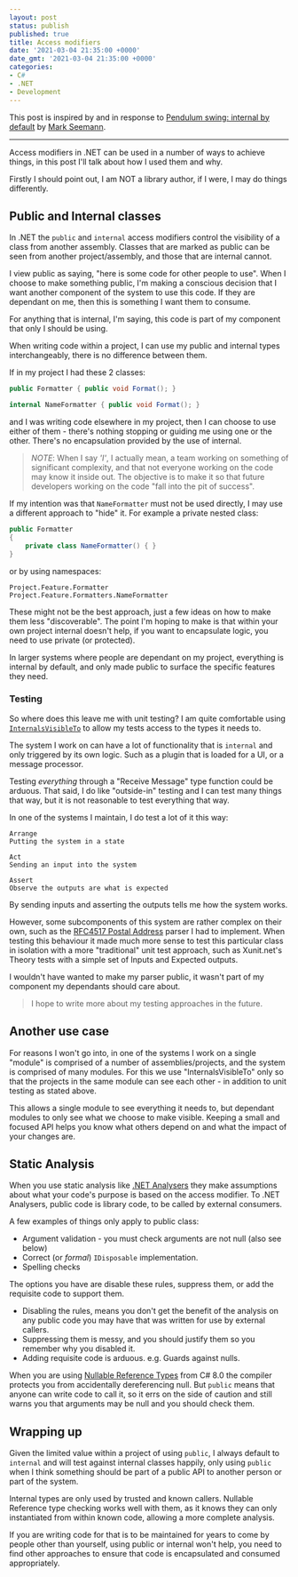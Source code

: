 ```yaml
---
layout: post
status: publish
published: true
title: Access modifiers
date: '2021-03-04 21:35:00 +0000'
date_gmt: '2021-03-04 21:35:00 +0000'
categories:
- C#
- .NET
- Development
---
```


This post is inspired by and in response to [Pendulum swing: internal by default][1] by [Mark Seemann][2].

---

Access modifiers in .NET can be used in a number of ways to achieve things, in this post I'll talk about how I used them
and why.

Firstly I should point out, I am NOT a library author, if I were, I may do things differently.

## Public and Internal classes

In .NET the `public` and `internal` access modifiers control the visibility of a class from another assembly. Classes that
are marked as public can be seen from another project/assembly, and those that are internal cannot.

I view public as saying, "here is some code for other people to use". When I choose to make something public, I'm making
a conscious decision that I want another component of the system to use this code. If they are dependant on me, then this
is something I want them to consume.

For anything that is internal, I'm saying, this code is part of my component that only I should be using.

When writing code within a project, I can use my public and internal types interchangeably, there is no difference
between them.

If in my project I had these 2 classes:

```csharp
public Formatter { public void Format(); }

internal NameFormatter { public void Format(); }
```

and I was writing code elsewhere in my project, then I can choose to use either of them - there's nothing stopping or
guiding me using one or the other. There's no encapsulation provided by the use of internal.

> _NOTE_: When I say _'I'_, I actually mean, a team working on something of significant complexity, and that not everyone
> working on the code may know it inside out. The objective is to make it so that future developers working on the code
> "fall into the pit of success".

If my intention was that `NameFormatter` must not be used directly, I may use a different approach to "hide" it. For
example a private nested class:

```csharp
public Formatter
{
    private class NameFormatter() { }
}
```

or by using namespaces:

```
Project.Feature.Formatter
Project.Feature.Formatters.NameFormatter
```

These might not be the best approach, just a few ideas on how to make them less "discoverable".
The point I'm hoping to make is that within your own project internal doesn't help, if you want to encapsulate logic, 
you need to use private (or protected).

In larger systems where people are dependant on my project, everything is internal by default, and only made public to
surface the specific features they need.

### Testing

So where does this leave me with unit testing? I am quite comfortable using [`InternalsVisibleTo`][3] to allow my tests
access to the types it needs to.

The system I work on can have a lot of functionality that is `internal` and only triggered by its own logic. Such as a
plugin that is loaded for a UI, or a message processor.

Testing *everything* through a "Receive Message" type function could be arduous. 
That said, I do like "outside-in" testing and I can test many things that way, 
but it is not reasonable to test everything that way.

In one of the systems I maintain, I do test a lot of it this way:

```
Arrange
Putting the system in a state

Act
Sending an input into the system

Assert
Observe the outputs are what is expected
```

By sending inputs and asserting the outputs tells me how the system works.

However, some subcomponents of this system are rather complex on their own, such as the 
[RFC4517 Postal Address][4] parser I had to implement.
When testing this behaviour it made much more sense to test this particular class in isolation with a more "traditional"
unit test approach, such as Xunit.net's Theory tests with a simple set of Inputs and Expected outputs.

I wouldn't have wanted to make my parser public, it wasn't part of my component my dependants should care about.

> I hope to write more about my testing approaches in the future.

## Another use case

For reasons I won't go into, in one of the systems I work on a single "module" is comprised of a number
of assemblies/projects, and the system is comprised of many modules.
For this we use "InternalsVisibleTo" only so that the projects in the same module can see each other - in addition to
unit testing as stated above.

This allows a single module to see everything it needs to, but dependant modules to only see what we choose to make visible. Keeping a small and focused API helps you know what others depend on and what the impact of your changes are.

## Static Analysis

When you use static analysis like [.NET Analysers][5] they make assumptions about what your code's purpose is based
on the access modifier. To .NET Analysers, public code is library code, to be called by external consumers.

A few examples of things only apply to public class:

 - Argument validation - you must check arguments are not null (also see below)
 - Correct (or _formal_) `IDisposable` implementation.
 - Spelling checks

The options you have are disable these rules, suppress them, or add the requisite code to support them.

- Disabling the rules, means you don't get the benefit of the analysis on any public code you may have that was
written for use by external callers.
- Suppressing them is messy, and you should justify them so you remember why you disabled it.
- Adding requisite code is arduous. e.g. Guards against nulls.

When you are using [Nullable Reference Types][6] from C# 8.0 the compiler protects you from accidentally dereferencing null. 
But `public` means that anyone can write code to call it, so it errs on the side of caution and still warns you
that arguments may be null and you should check them.

## Wrapping up

Given the limited value within a project of using `public`, I always default to `internal` and will test against internal
classes happily, only using `public` when I think something should be part of a public API to another person or part of
the system.

Internal types are only used by trusted and known callers. Nullable Reference type checking works well with them,
as it knows they can only instantiated from within known code, allowing a more complete analysis.

If you are writing code for that is to be maintained for years to come by people other than yourself, using public or
internal won't help, you need to find other approaches to ensure that code is encapsulated and consumed appropriately.

 [1]:https://blog.ploeh.dk/2021/03/01/pendulum-swing-internal-by-default/
 [2]:https://blog.ploeh.dk/
 [3]:https://docs.microsoft.com/en-us/dotnet/api/system.runtime.compilerservices.internalsvisibletoattribute?view=net-5.0
 [4]:https://tools.ietf.org/html/rfc4517#section-3.3.28
 [5]:https://docs.microsoft.com/en-us/visualstudio/code-quality/roslyn-analyzers-overview?view=vs-2019
 [6]:https://docs.microsoft.com/en-us/dotnet/csharp/nullable-references
